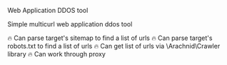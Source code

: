 Web Application DDOS tool

Simple multicurl web application ddos tool

🔥 Can parse target's sitemap to find a list of urls
🔥 Can parse target's robots.txt to find a list of urls
🔥 Can get list of urls via \Arachnid\Crawler library
🔥 Can work through proxy
